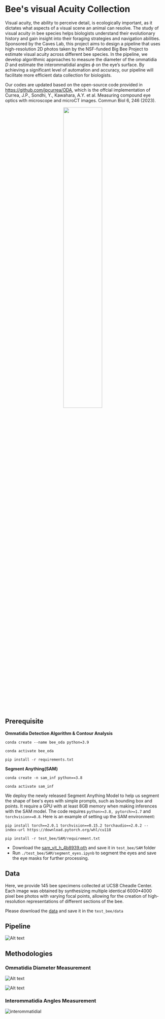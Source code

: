 # Bee's visual Acuity Collection

Visual acuity, the ability to perceive detail, is ecologically important, as it dictates what aspects of a visual scene an animal can resolve. The study of visual acuity in bee species helps biologists understand their evolutionary history and gain insight into their foraging strategies and navigation abilities. Sponsored by the Caves Lab, this project aims to design a pipeline that uses high-resolution 2D photos taken by the NSF-funded Big Bee Project to estimate visual acuity across different bee species. In the pipeline, we develop algorithmic approaches to measure the diameter of the ommatidia $D$ and estimate the interommatidial angles $\phi$ on the eyeʼs surface. By achieving a significant level of automation and accuracy, our pipeline will facilitate more efficient data collection for biologists.

Our codes are updated based on the open-source code provided in https://github.com/jpcurrea/ODA, which is the offcial implementation of Currea, J.P., Sondhi, Y., Kawahara, A.Y. et al. Measuring compound eye optics with microscope and microCT images. Commun Biol 6, 246 (2023).

<div align="center">
  <img src="pics/visual_acuity.png" width="50%">
</div>


## Prerequisite  
__Ommatidia Detection Algorithm & Contour Analysis__

```
conda create --name bee_oda python=3.9
```
```
conda activate bee_oda
```
```
pip install -r requirements.txt
```


__Segment Anything(SAM)__

```
conda create -n sam_inf python==3.8
```
```
conda activate sam_inf
```

We deploy the newly released Segment Anything Model to help us segment the shape of bee's eyes with simple prompts, such as bounding box and points. It require a GPU with at least 8GB memory when making inferences with the SAM model. The code requires `python>=3.8, pytorch>=1.7` and `torchvision>=0.8`. Here is an example of setting up the SAM environment:

```
pip install torch==2.0.1 torchvision==0.15.2 torchaudio==2.0.2 --index-url https://download.pytorch.org/whl/cu118
```

```
pip install -r test_bee/SAM/requirement.txt
```


- Download the [sam_vit_h_4b8939.pth](https://github.com/facebookresearch/segment-anything#model-checkpoints) and save it in `test_bee/SAM` folder
- Run `./test_bee/SAM/segment_eyes.ipynb` to segment the eyes and save the eye masks for further processing.

## Data 

Here, we provide 145 bee specimens collected at UCSB Cheadle Center. Each image was obtained by synthesizing multiple identical 6000*4000 pixel bee photos with varying focal points, allowing for the creation of high-resolution representations of different sections of the bee.

Please download the [data](https://drive.google.com/drive/folders/1Z8RyyXIZXyFs5L62kqnhB2llLOla0NY2?usp=sharing) and save it in the `test_bee/data` 
## Pipeline 

![Alt text](pics/pipeline.png)

## Methodologies


### Ommatidia Diameter Measurement 

![Alt text](pics/oda.png)

![Alt text](pics/c2edaca972a2caedffecf1a0a24e756.png)

### Interommatidia Angles Measurement 

![interommatidial](pics/contour_analysis.png)
